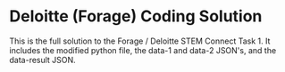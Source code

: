 # Deloitte (Forage) Coding Solution
This is the full solution to the Forage / Deloitte STEM Connect Task 1. It includes the modified python file, the data-1 and data-2 JSON's, and the data-result JSON.
